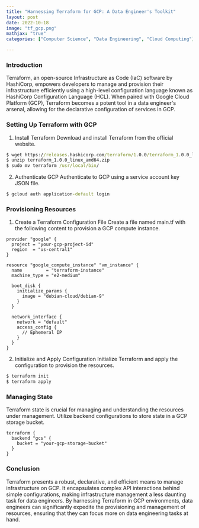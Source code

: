 ```yaml
---
title: "Harnessing Terraform for GCP: A Data Engineer's Toolkit"
layout: post
date: 2022-10-18
image: "tf_gcp.png"
mathjax: "true"
categories: ["Computer Science", "Data Engineering", "Cloud Computing"]

---
```


### Introduction
Terraform, an open-source Infrastructure as Code (IaC) software by HashiCorp, empowers developers to manage and provision their infrastructure efficiently using a high-level configuration language known as HashiCorp Configuration Language (HCL). When paired with Google Cloud Platform (GCP), Terraform becomes a potent tool in a data engineer's arsenal, allowing for the declarative configuration of services in GCP.

### Setting Up Terraform with GCP
1. Install Terraform
Download and install Terraform from the official website.

```bat
$ wget https://releases.hashicorp.com/terraform/1.0.0/terraform_1.0.0_linux_amd64.zip
$ unzip terraform_1.0.0_linux_amd64.zip
$ sudo mv terraform /usr/local/bin/
```

2. Authenticate GCP
Authenticate to GCP using a service account key JSON file.

```bat
$ gcloud auth application-default login
```

### Provisioning Resources
1. Create a Terraform Configuration File
Create a file named main.tf with the following content to provision a GCP compute instance.

```hcl
provider "google" {
  project = "your-gcp-project-id"
  region  = "us-central1"
}

resource "google_compute_instance" "vm_instance" {
  name         = "terraform-instance"
  machine_type = "e2-medium"
  
  boot_disk {
    initialize_params {
      image = "debian-cloud/debian-9"
    }
  }
  
  network_interface {
    network = "default"
    access_config {
      // Ephemeral IP
    }
  }
}
```

2. Initialize and Apply Configuration
Initialize Terraform and apply the configuration to provision the resources.

```bat
$ terraform init
$ terraform apply
```

### Managing State
Terraform state is crucial for managing and understanding the resources under management. Utilize backend configurations to store state in a GCP storage bucket.

```hcl
terraform {
  backend "gcs" {
    bucket = "your-gcp-storage-bucket"
  }
}
```

### Conclusion
Terraform presents a robust, declarative, and efficient means to manage infrastructure on GCP. It encapsulates complex API interactions behind simple configurations, making infrastructure management a less daunting task for data engineers. By harnessing Terraform in GCP environments, data engineers can significantly expedite the provisioning and management of resources, ensuring that they can focus more on data engineering tasks at hand.